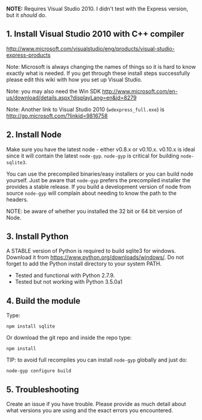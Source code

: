 **NOTE:** Requires Visual Studio 2010. I didn't test with the Express version, but it *should* do.

## 1. Install Visual Studio 2010 with C++ compiler

<http://www.microsoft.com/visualstudio/eng/products/visual-studio-express-products>

Note: Microsoft is always changing the names of things so it is hard to know exactly what is needed. If you get through these install steps successfully please edit this wiki with how you set up Visual Studio.

Note: you may also need the Win SDK <http://www.microsoft.com/en-us/download/details.aspx?displayLang=en&id=8279>

Note: Another link to Visual Studio 2010 (`wdexpress_full.exe`) is <http://go.microsoft.com/?linkid=9816758>

## 2. Install Node

Make sure you have the latest node - either v0.8.x or v0.10.x. v0.10.x is ideal since it will contain the latest `node-gyp`. `node-gyp` is critical for building `node-sqlite3`.

You can use the precompiled binaries/easy installers or you can build node yourself. Just be aware that `node-gyp` prefers the precompiled installer the provides a stable release. If you build a development version of node from source `node-gyp` will complain about needing to know the path to the headers. 

NOTE: be aware of whether you installed the 32 bit or 64 bit version of Node.

## 3. Install Python

A STABLE version of Python is required to build sqlite3 for windows. Download it from <https://www.python.org/downloads/windows/>. Do not forget to add the Python install directory to your system PATH.
* Tested and functional with Python 2.7.9. 
* Tested but not working with Python 3.5.0a1

## 4. Build the module

Type:

    npm install sqlite


Or download the git repo and inside the repo type:

    npm install

TIP: to avoid full recompiles you can install `node-gyp` globally and just do:

    node-gyp configure build

## 5. Troubleshooting

Create an issue if you have trouble. Please provide as much detail about what versions you are using and the exact errors you encountered.

